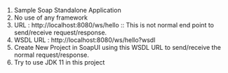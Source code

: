 1. Sample Soap Standalone Application
2. No use of any framework
3. URL : http://localhost:8080/ws/hello :: This is not normal end point to send/receive request/response.
4. WSDL URL : http://localhost:8080/ws/hello?wsdl
5. Create New Project in SoapUI using this WSDL URL to send/receive the normal request/response.
6. Try to use JDK 11 in this project


